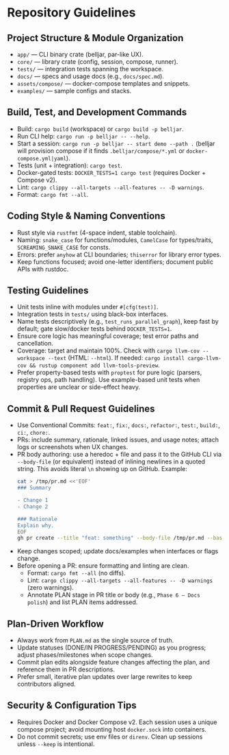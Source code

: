 # Repository Guidelines

## Project Structure & Module Organization
- `app/` — CLI binary crate (belljar, par-like UX).
- `core/` — library crate (config, session, compose, runner).
- `tests/` — integration tests spanning the workspace.
- `docs/` — specs and usage docs (e.g., `docs/spec.md`).
- `assets/compose/` — docker-compose templates and snippets.
- `examples/` — sample configs and stacks.

## Build, Test, and Development Commands
- Build: `cargo build` (workspace) or `cargo build -p belljar`.
- Run CLI help: `cargo run -p belljar -- --help`.
- Start a session: `cargo run -p belljar -- start demo --path .` (belljar will provision compose if it finds `.belljar/compose/*.yml` or `docker-compose.yml|yaml`).
- Tests (unit + integration): `cargo test`.
- Docker-gated tests: `DOCKER_TESTS=1 cargo test` (requires Docker + Compose v2).
- Lint: `cargo clippy --all-targets --all-features -- -D warnings`.
- Format: `cargo fmt --all`.

## Coding Style & Naming Conventions
- Rust style via `rustfmt` (4-space indent, stable toolchain).
- Naming: `snake_case` for functions/modules, `CamelCase` for types/traits, `SCREAMING_SNAKE_CASE` for consts.
- Errors: prefer `anyhow` at CLI boundaries; `thiserror` for library error types.
- Keep functions focused; avoid one-letter identifiers; document public APIs with rustdoc.

## Testing Guidelines
- Unit tests inline with modules under `#[cfg(test)]`.
- Integration tests in `tests/` using black-box interfaces.
- Name tests descriptively (e.g., `test_runs_parallel_graph`), keep fast by default; gate slow/docker tests behind `DOCKER_TESTS=1`.
- Ensure core logic has meaningful coverage; test error paths and cancellation.
- Coverage: target and maintain 100%. Check with `cargo llvm-cov --workspace --text` (HTML: `--html`). If needed: `cargo install cargo-llvm-cov && rustup component add llvm-tools-preview`.
- Prefer property-based tests with `proptest` for pure logic (parsers, registry ops, path handling). Use example-based unit tests when properties are unclear or side-effect heavy.

## Commit & Pull Request Guidelines
- Use Conventional Commits: `feat:`, `fix:`, `docs:`, `refactor:`, `test:`, `build:`, `ci:`, `chore:`.
- PRs: include summary, rationale, linked issues, and usage notes; attach logs or screenshots when UX changes.
- PR body authoring: use a heredoc + file and pass it to the GitHub CLI via `--body-file` (or equivalent) instead of inlining newlines in a quoted string. This avoids literal `\n` showing up on GitHub.
  Example:
  ```bash
  cat > /tmp/pr.md <<'EOF'
  ### Summary

  - Change 1
  - Change 2

  ### Rationale
  Explain why.
  EOF
  gh pr create --title "feat: something" --body-file /tmp/pr.md --base main --head my-branch
  ```
- Keep changes scoped; update docs/examples when interfaces or flags change.
- Before opening a PR: ensure formatting and linting are clean.
  - Format: `cargo fmt --all` (no diffs).
  - Lint: `cargo clippy --all-targets --all-features -- -D warnings` (zero warnings).
  - Annotate PLAN stage in PR title or body (e.g., `Phase 6 — Docs polish`) and list PLAN items addressed.

## Plan-Driven Workflow
- Always work from `PLAN.md` as the single source of truth.
- Update statuses (DONE/IN PROGRESS/PENDING) as you progress; adjust phases/milestones when scope changes.
- Commit plan edits alongside feature changes affecting the plan, and reference them in PR descriptions.
- Prefer small, iterative plan updates over large rewrites to keep contributors aligned.

## Security & Configuration Tips
- Requires Docker and Docker Compose v2. Each session uses a unique compose project; avoid mounting host `docker.sock` into containers.
- Do not commit secrets; use env files or `direnv`. Clean up sessions unless `--keep` is intentional.
